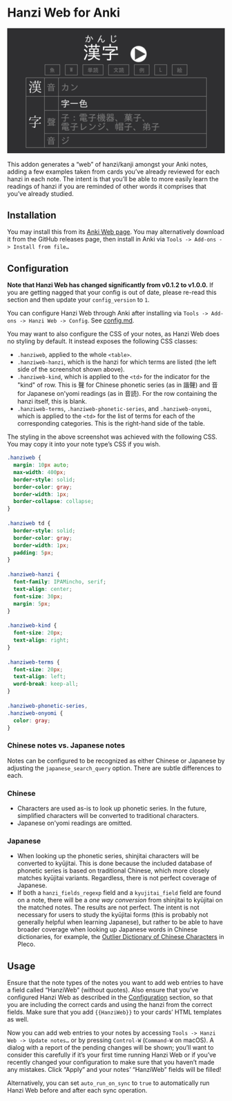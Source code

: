 # Hanzi Web for Anki
![Screenshot](screenshot.png)

This addon generates a “web” of hanzi/kanji amongst your Anki notes, adding a
few examples taken from cards you’ve already reviewed for each hanzi in each
note. The intent is that you’ll be able to more easily learn the readings of
hanzi if you are reminded of other words it comprises that you’ve already
studied.

## Installation
You may install this from its [Anki Web page](https://ankiweb.net/shared/info/125468335). You may alternatively download
it from the GitHub releases page, then install in Anki via `Tools -> Add-ons ->
Install from file…`

## Configuration
**Note that Hanzi Web has changed significantly from v0.1.2 to v1.0.0.** If you
are getting nagged that your config is out of date, please re-read this section
and then update your `config_version` to `1`.

You can configure Hanzi Web through Anki after installing via `Tools -> Add-ons
-> Hanzi Web -> Config`. See [config.md](config.md).

You may want to also configure the CSS of your notes, as Hanzi Web does no
styling by default. It instead exposes the following CSS classes:

- `.hanziweb`, applied to the whole `<table>`.
- `.hanziweb-hanzi`, which is the hanzi for which terms are listed (the left
  side of the screenshot shown above).
- `.hanziweb-kind`, which is applied to the `<td>` for the indicator for the "kind" of row.
  This is 聲 for Chinese phonetic series (as in 諧聲) and 音 for Japanese
  on'yomi readings (as in 音読). For the row containing the hanzi itself,
  this is blank.
- `.hanziweb-terms`, `.hanziweb-phonetic-series`, and `.hanziweb-onyomi`, which
  is applied to the `<td>` for the list of terms for each of the corresponding
  categories. This is the right-hand side of the table.

The styling in the above screenshot was achieved with the following CSS. You may
copy it into your note type’s CSS if you wish.

``` css
.hanziweb {
  margin: 10px auto;
  max-width: 400px;
  border-style: solid;
  border-color: gray;
  border-width: 1px;
  border-collapse: collapse;
}

.hanziweb td {
  border-style: solid;
  border-color: gray;
  border-width: 1px;
  padding: 5px;
}

.hanziweb-hanzi {
  font-family: IPAMincho, serif;
  text-align: center;
  font-size: 30px;
  margin: 5px;
}

.hanziweb-kind {
  font-size: 20px;
  text-align: right;
}

.hanziweb-terms {
  font-size: 20px;
  text-align: left;
  word-break: keep-all;
}

.hanziweb-phonetic-series,
.hanziweb-onyomi {
  color: gray;
}
```

### Chinese notes vs. Japanese notes

Notes can be configured to be recognized as either Chinese or Japanese by
adjusting the `japanese_search_query` option. There are subtle differences to
each.

### Chinese

- Characters are used as-is to look up phonetic series. In the future,
  simplified characters will be converted to traditional characters.
- Japanese on'yomi readings are omitted.

### Japanese

- When looking up the phonetic series, shinjitai characters will be converted to
  kyūjitai. This is done because the included database of phonetic series is
  based on traditional Chinese, which more closely matches kyūjitai variants.
  Regardless, there is not perfect coverage of Japanese.
- If both a `hanzi_fields_regexp` field and a `kyujitai_field` field are found
  on a note, there will be a *one way conversion* from shinjitai to kyūjitai on
  the matched notes. The results are not perfect. The intent is not necessary
  for users to study the kyūjitai forms (this is probably not generally helpful
  when learning Japanese), but rather to be able to have broader coverage when
  looking up Japanese words in Chinese dictionaries, for example, the [Outlier
  Dictionary of Chinese Characters](https://www.outlier-linguistics.com/products/outlier-dictionary-of-chinese-characters) in Pleco.

## Usage
Ensure that the note types of the notes you want to add web entries to have a
field called “HanziWeb” (without quotes). Also ensure that you’ve configured
Hanzi Web as described in the [Configuration](#configuration) section, so that
you are including the correct cards and using the hanzi from the correct fields.
Make sure that you add `{{HanziWeb}}` to your cards’ HTML templates as well.

Now you can add web entries to your notes by accessing `Tools -> Hanzi Web ->
Update notes…` or by pressing `Control-W` (`Command-W` on macOS). A dialog with
a report of the pending changes will be shown; you’ll want to consider this
carefully if it’s your first time running Hanzi Web or if you’ve recently
changed your configuration to make sure that you haven’t made any mistakes.
Click “Apply” and your notes’ “HanziWeb” fields will be filled!

Alternatively, you can set `auto_run_on_sync` to `true` to automatically run
Hanzi Web before and after each sync operation.
